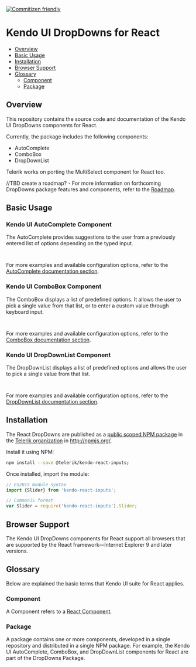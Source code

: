 [![Commitizen friendly](https://img.shields.io/badge/commitizen-friendly-brightgreen.svg)](http://commitizen.github.io/cz-cli/)

# Kendo UI DropDowns for React

* [Overview](https://github.com/telerik/kendo-react-dropdowns#overview)
* [Basic Usage](https://github.com/telerik/kendo-react-dropdowns#basic-usage)
* [Installation](https://github.com/telerik/kendo-react-dropdowns#installation)
* [Browser Support](https://github.com/telerik/kendo-react-dropdowns#browser-support)
* [Glossary](https://github.com/telerik/kendo-react-dropdowns#glossary)
  * [Component](https://github.com/telerik/kendo-react-dropdowns#component)
  * [Package](https://github.com/telerik/kendo-react-dropdowns#package)

## Overview

This repository contains the source code and documentation of the Kendo UI DropDowns components for React.

Currently, the package includes the following components:

* AutoComplete
* ComboBox
* DropDownList

Telerik works on porting the MultiSelect component for React too.

//TBD create a roadmap? - For more information on forthcoming DropDowns package features and components, refer to the [Roadmap](https://github.com/telerik/kendo-react-dropdowns/blob/master/docs/roadmap.md).

## Basic Usage

### Kendo UI AutoComplete Component

The AutoComplete provides suggestions to the user from a previously entered list of options depending on the typed input.  

```html-preview

```
```jsx

```

For more examples and available configuration options, refer to the [AutoComplete documentation section](https://github.com/telerik/kendo-react-dropdowns/tree/master/docs/autocomplete/index.md).

### Kendo UI ComboBox Component

The ComboBox displays a list of predefined options. It allows the user to pick a single value from that list, or to enter a custom value through keyboard input.  

```html-preview

```
```jsx

```

For more examples and available configuration options, refer to the [ComboBox documentation section](https://github.com/telerik/kendo-react-dropdowns/tree/master/docs/combobox/index.md).

### Kendo UI DropDownList Component

The DropDownList displays a list of predefined options and allows the user to pick a single value from that list.  

```html-preview

```
```jsx

```

For more examples and available configuration options, refer to the [DropDownList documentation section](https://github.com/telerik/kendo-react-dropdowns/tree/master/docs/dropdownlist/index.md).

## Installation

The React DropDowns are published as a [public scoped NPM package](https://docs.npmjs.com/misc/scope) in the [Telerik organization](https://www.npmjs.com/~telerik) in http://npmjs.org/.

Install it using NPM:

```sh
npm install --save @telerik/kendo-react-inputs;
```

Once installed, import the module:

```jsx
// ES2015 module syntax
import {Slider} from 'kendo-react-inputs';
```
```jsx
// CommonJS format
var Slider = require('kendo-react-inputs').Slider;
```

## Browser Support

The Kendo UI DropDowns components for React support all browsers that are supported by the React framework&mdash;Internet Explorer 9 and later versions.

## Glossary

Below are explained the basic terms that Kendo UI suite for React applies.

### Component

A Component refers to a [React Component](https://facebook.github.io/react/docs/jsx-in-depth.html#html-tags-vs.-react-components).

### Package

A package contains one or more components, developed in a single repository and distributed in a single NPM package. For example, the Kendo UI AutoComplete, ComboBox, and DropDownList components for React are part of the DropDowns Package.
